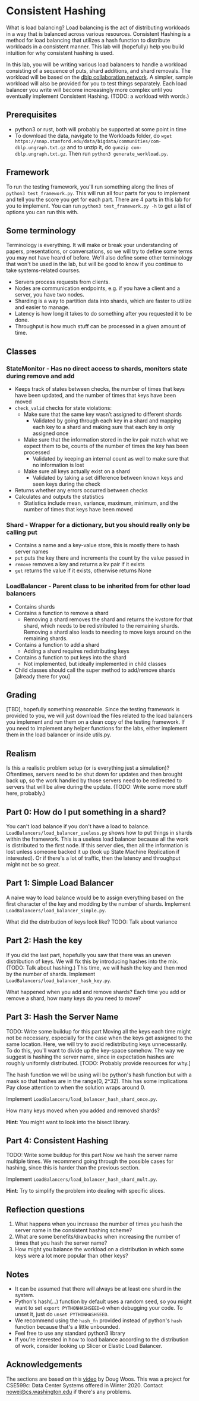 # Consistent Hashing
What is load balancing? Load balancing is the act of distributing workloads in a way that is balanced across various resources. Consistent Hashing is a method for load balancing that utilizes a hash function to distribute workloads in a consistent manner. This lab will (hopefully) help you build intuition for why consistent hashing is used. 

In this lab, you will be writing various load balancers to handle a workload consisting of a sequence of puts, shard additions, and shard removals. The workload will be based on the [dblp collaboration network](https://snap.stanford.edu/data/com-DBLP.html). A simpler, sample workload will also be provided for you to test things separately. Each load balancer you write will become increasingly more complex until you eventually implement Consistent Hashing. (TODO: a workload with words.) 

## Prerequisites
- python3 or rust, both will probably be supported at some point in time
- To download the data, navigate to the Workloads folder, do `wget https://snap.stanford.edu/data/bigdata/communities/com-dblp.ungraph.txt.gz` and to unzip it, do `gunzip com-dblp.ungraph.txt.gz`. Then run `python3 generate_workload.py`.

## Framework
To run the testing framework, you'll run something along the lines of `python3 test_framework.py`. This will run all four parts for you to implement and tell you the score you get for each part. There are 4 parts in this lab for you to implement. You can run `python3 test_framework.py -h` to get a list of options you can run this with. 

## Some terminology
Terminology is everything. It will make or break your understanding of papers, presentations, or conversations, so we will try to define some terms you may not have heard of before. We'll also define some other terminology that won't be used in the lab, but will be good to know if you continue to take systems-related courses. 
* Servers process requests from clients. 
* Nodes are communication endpoints, e.g. if you have a client and a server, you have two nodes. 
* Sharding is a way to partition data into shards, which are faster to utilize and easier to manage. 
* Latency is how long it takes to do something after you requested it to be done.
* Throughput is how much stuff can be processed in a given amount of time.

## Classes

### StateMonitor - Has no direct access to shards, monitors state during remove and add
* Keeps track of states between checks, the number of times that keys have been updated, and the number of times that keys have been moved
* `check_valid` checks for state violations:
  * Make sure that the same key wasn’t assigned to different shards
    * Validated by going through each key in a shard and mapping each key to a shard and making sure that each key is only assigned once
  * Make sure that the information stored in the kv pair match what we expect them to be, counts of the number of times the key has been processed 
    * Validated by keeping an internal count as well to make sure that no information is lost
  * Make sure all keys actually exist on a shard
    * Validated by taking a set difference between known keys and seen keys during the check
* Returns whether any errors occurred between checks
* Calculates and outputs the statistics 
  * Statistics include mean, variance, maximum, minimum, and the number of times that keys have been moved

### Shard - Wrapper for a dictionary, but you should really only be calling put
* Contains a name and a key-value store, this is mostly there to hash server names
* `put` puts the key there and increments the count by the value passed in
* `remove` removes a key and returns a kv pair if it exists
* `get` returns the value if it exists, otherwise returns None

### LoadBalancer - Parent class to be inherited from for other load balancers
* Contains shards
* Contains a function to remove a shard
  * Removing a shard removes the shard and returns the kvstore for that shard, which needs to be redistributed to the remaining shards. Removing a shard also leads to needing to move keys around on the remaining shards.
* Contains a function to add a shard
  * Adding a shard requires redistributing keys
* Contains a function to put keys into the shard
  * Not implemented, but ideally implemented in child classes
* Child classes should call the super method to add/remove shards [already there for you]

## Grading
\[TBD\], hopefully something reasonable. Since the testing framework is provided to you, we will just download the files related to the load balancers you implement and run them on a clean copy of the testing framework. If you need to implement any helper functions for the labs, either implement them in the load balancer or inside utils.py. 

## Realism
Is this a realistic problem setup (or is everything just a simulation)? Oftentimes, servers need to be shut down for updates and then brought back up, so the work handled by those servers need to be redirected to servers that will be alive during the update. (TODO: Write some more stuff here, probably.)

## Part 0: How do I put something in a shard?
You can't load balance if you don't have a load to balance. `LoadBalancers/load_balancer_useless.py` shows how to put things in shards within the framework. This is a useless load balancer because all the work is distributed to the first node. If this server dies, then all the information is lost unless someone backed it up (look up State Machine Replication if interested). Or if there's a lot of traffic, then the latency and throughput might not be so great. 

## Part 1: Simple Load Balancer
A naive way to load balance would be to assign everything based on the first character of the key and modding by the number of shards. Implement `LoadBalancers/load_balancer_simple.py`. 

What did the distribution of keys look like? TODO: Talk about variance

## Part 2: Hash the key
If you did the last part, hopefully you saw that there was an uneven distribution of keys. We will fix this by introducing hashes into the mix. (TODO: Talk about hashing.) This time, we will hash the key and then mod by the number of shards. Implement `LoadBalancers/load_balancer_hash_key.py`.

What happened when you add and remove shards? Each time you add or remove a shard, how many keys do you need to move?

## Part 3: Hash the Server Name
TODO: Write some buildup for this part
Moving all the keys each time might not be necessary, especially for the case when the keys get assigned to the same location. Here, we will try to avoid redistributing keys unnecessarily. To do this, you'll want to divide up the key-space somehow. The way we suggest is hashing the server name, since in expectation hashes are roughly uniformly distributed. [TODO: Probably provide resources for why.] 

The hash function we will be using will be python's hash function but with a mask so that hashes are in the range(0, 2^32). This has some implications Pay close attention to when the solution wraps around 0. 

Implement `LoadBalancers/load_balancer_hash_shard_once.py`.

How many keys moved when you added and removed shards? 

**Hint**: You might want to look into the bisect library.

## Part 4: Consistent Hashing
TODO: Write some buildup for this part
Now we hash the server name multiple times. We recommend going through the possible cases for hashing, since this is harder than the previous section. 

Implement `LoadBalancers/load_balancer_hash_shard_mult.py`.

**Hint**: Try to simplify the problem into dealing with specific slices. 

## Reflection questions
1. What happens when you increase the number of times you hash the server name in the consistent hashing scheme? 
2. What are some benefits/drawbacks when increasing the number of times that you hash the server name?
3. How might you balance the workload on a distribution in which some keys were a lot more popular than other keys?

## Notes
 - It can be assumed that there will always be at least one shard in the system. 
 - Python's hash(...) function by default uses a random seed, so you might want to set `export PYTHONHASHSEED=0` when debugging your code. To unset it, just do `unset PYTHONHASHSEED`.
 - We recommend using the `hash_fn` provided instead of python's `hash` function because that's a little unbounded. 
 - Feel free to use any standard python3 library
 - If you're interested in how to load balance according to the distribution of work, consider looking up Slicer or Elastic Load Balancer.

## Acknowledgements 
The sections are based on this [video](https://cs.brown.edu/video/392/?quality=hires) by Doug Woos. This was a project for CSE599c: Data Center Systems offered in Winter 2020. 
Contact nowei@cs.washington.edu if there's any problems.
